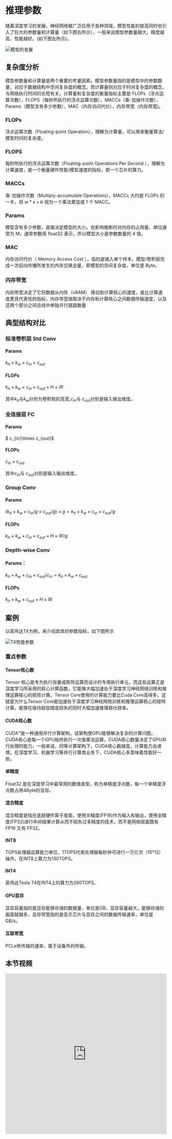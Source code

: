 <!--适用于[License](https://github.com/chenzomi12/DeepLearningSystem/blob/main/LICENSE)版权许可-->

# 推理参数

随着深度学习的发展，神经网络被广泛应用于各种领域，模型性能的提高同时也引入了巨大的参数量和计算量（如下图右所示），一般来说模型参数量越大，精度越高，性能越好。(如下图左所示)。

![模型的发展](./images/01intruction/01INT_01.png)

## 复杂度分析

模型参数量和计算量是两个重要的考量因素。模型参数量指的是模型中的参数数量，对应于数据结构中空间复杂度的概念。而计算量则对应于时间复杂度的概念，与网络执行时间的长短有关。计算量和复杂度的衡量指标主要是 FLOPs（浮点运算次数），FLOPS（每秒所执行的浮点运算次数），MACCs（乘-加操作次数），Params（模型含有多少参数），MAC（内存访问代价），内存带宽（内存带宽)。

### FLOPs

浮点运算次数（Floating-point Operation），理解为计算量，可以用来衡量算法/模型时间的复杂度。

### FLOPS

每秒所执行的浮点运算次数（Floating-point Operations Per Second ），理解为计算速度，是一个衡量硬件性能/模型速度的指标，即一个芯片的算力。

### MACCs

乘-加操作次数（Multiply-accumulate Operations），MACCs 大约是 FLOPs 的一半，将 $w*x+b$ 视为一个乘法累加或 1 个 MACC。

### Params

模型含有多少参数，直接决定模型的大小，也影响推断时对内存的占用量，单位通常为 M，通常参数用 float32 表示，所以模型大小是参数数量的 4 倍。

### MAC

内存访问代价（ Memory Access Cost ），指的是输入单个样本，模型/卷积层完成一次前向传播所发生的内存交换总量，即模型的空间复杂度，单位是 Byte。

### 内存带宽

内存带宽决定了它将数据从内存（vRAM） 移动到计算核心的速度，是比计算速度更具代表性的指标，内存带宽值取决于内存和计算核心之间数据传输速度，以及这两个部分之间总线中单独并行链路数量

## 典型结构对比

### 标准卷积层 Std Conv

#### Params

$k_{h}\times k_{w}\times c_{in}\times c_{out}$

#### FLOPs

$k_{h}\times k_{w}\times c_{in}\times c_{out}\times H \times W$

其中$k_{h}$与$k_{w}$分别为卷积核的高宽,$c_{in}$与 $c_{out}$分别是输入输出维度。

### 全连接层 FC

#### Params
$ c_{in}\times c_{out}$

#### FLOPs

$c_{in}\times c_{out}$

其中$c_{in}$与 $c_{out}$分别是输入输出维度。

### Group Conv

#### Params

$(k_{h}\times k_{w}\times c_{in}/g\times c_{out}/g)\times g  = k_{h}\times k_{w}\times c_{in}\times c_{out}/g$

#### FLOPs
$k_{h}\times k_{w}\times c_{in}\times c_{out}\times H \times W /g$

### Depth-wise Conv

#### Params：

$k_{h}\times k_{w}\times c_{in}\times c_{out}/c_{in} = k_{h}\times k_{w}\times c_{out}$

#### FLOPs

$k_{h}\times k_{w}\times c_{out}\times H \times W$

## 案例

以英伟达T4为例，来介绍具体的参数指标，如下图所示

![T4性能参数](./images/01intruction/01INT_02.png)

### 重点参数

#### Tensor核心数

Tensor 核心是专为执行张量或矩阵运算而设计的专用执行单元，而这些运算正是深度学习所采用的核心计算函数，它能够大幅加速处于深度学习神经网络训练和推理运算核心的矩阵计算。Tensor Core使用的计算能力要比Cuda Core高得多，这就是为什么Tensor Core能加速处于深度学习神经网络训练和推理运算核心的矩阵计算，能够在维持超低精度损失的同时大幅加速推理吞吐效率。

#### CUDA核心数

CUDA™是一种通用并行计算架构，该架构使GPU能够解决复杂的计算问题。CUDA核心是每一个GPU始终执行一次值乘法运算，CUDA核心数量决定了GPU并行处理的能力，一般来说，同等计算架构下，CUDA核心数越高，计算能力会递增。在深度学习、机器学习等并行计算类业务下，CUDA核心多意味着性能好一些。

####  单精度

Float32 是在深度学习中最常用的数值类型，称为单精度浮点数，每一个单精度浮点数占用4Byte的显存。

#### 混合精度

混合精度是指在底层硬件算子层面，使用半精度(FP16)作为输入和输出，使用全精度(FP32)进行中间结果计算从而不损失过多精度的技术，而不是网络层面既有 FP16 又有 FP32。

#### INT8

TOPS处理器运算能力单位，1TOPS代表处理器每秒钟可进行一万亿次（10^12）操作，在INT8上算力为130TOPS。

#### INT4

英伟达Tesla T4在INT4上的算力为260TOPS。

#### GPU显存

显存容量指的是显存能够存储的数据量，单位是GB，显存容量越大，能够存储的画面就越多，显存带宽指的是显示芯片与显存之间的数据传输速率，单位是GB/s。

####  互联带宽

PCLe桥传输的速率，属于设备外的传输。

## 本节视频

<html>
<iframe src="https://player.bilibili.com/player.html?bvid=BV1KW4y1G75J&as_wide=1&high_quality=1&danmaku=0&t=30&autoplay=0" width="100%" height="500" scrolling="no" border="0" frameborder="no" framespacing="0" allowfullscreen="true"> </iframe>
</html>
